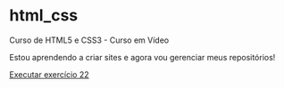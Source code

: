 # html_css
 Curso de HTML5 e CSS3 - Curso em Vídeo

Estou aprendendo a criar sites e agora vou gerenciar meus repositórios!

<a href= "https://carollkaren.github.io/html_css/ex022/index.html">Executar exercício 22</a>